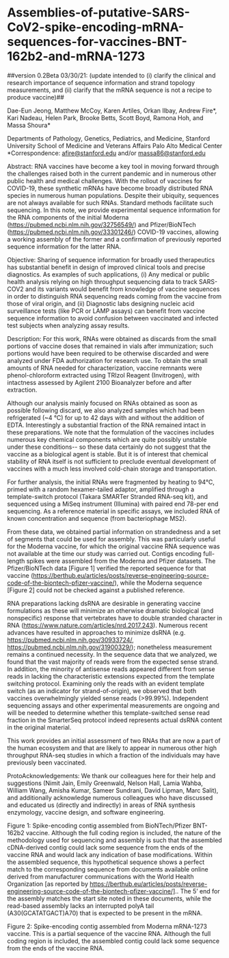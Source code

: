 # Assemblies-of-putative-SARS-CoV2-spike-encoding-mRNA-sequences-for-vaccines-BNT-162b2-and-mRNA-1273   					 
##version 0.2Beta 03/30/21: (update intended to (i) clarify the clinical and research importance of sequence information and strand topology measurements, and (ii) clarify that the mRNA sequence is not a recipe to produce vaccine)##

Dae-Eun Jeong, Matthew McCoy, Karen Artiles, Orkan Ilbay, Andrew Fire*, Kari Nadeau, Helen Park, Brooke Betts, Scott Boyd, Ramona Hoh, and Massa Shoura*

Departments of Pathology, Genetics, Pediatrics, and Medicine, Stanford University School of Medicine and Veterans Affairs Palo Alto Medical Center
*Correspondence: afire@stanford.edu and/or massa86@stanford.edu

Abstract: RNA vaccines have become a key tool in moving forward through the challenges raised both in the current pandemic and in numerous other public health and medical challenges.  With the rollout of vaccines for COVID-19, these synthetic mRNAs have become broadly distributed RNA species in numerous human populations.  Despite their ubiquity, sequences are not always available for such RNAs.  Standard methods facilitate such sequencing.  In this note, we provide experimental sequence information for the RNA components of the initial Moderna (https://pubmed.ncbi.nlm.nih.gov/32756549/) and Pfizer/BioNTech (https://pubmed.ncbi.nlm.nih.gov/33301246/) COVID-19 vaccines, allowing a working assembly of the former and a confirmation of previously reported sequence information for the latter RNA.

Objective: Sharing of sequence information for broadly used therapeutics has substantial benefit in design of improved clinical tools and precise diagnostics.  As examples of such applications, (i) Any medical or public health analysis relying on high throughput sequencing data to track SARS-COV2 and its variants would benefit from knowledge of vaccine sequences in order to distinguish RNA sequencing reads coming from the vaccine from those of viral origin, and (ii) Diagnostic labs designing nucleic acid surveillance tests (like PCR or LAMP assays) can benefit from vaccine sequence information to avoid confusion between vaccinated and infected test subjects when analyzing assay results. 

Description: For this work, RNAs were obtained as discards from the small portions of vaccine doses that remained in vials after immunization; such portions would have been required to be otherwise discarded and were analyzed under FDA authorization for research use.  To obtain the small amounts of RNA needed for characterization, vaccine remnants were phenol-chloroform extracted using TRIzol Reagent (Invitrogen), with intactness assessed by Agilent 2100 Bioanalyzer before and after extraction.  

Although our analysis mainly focused on RNAs obtained as soon as possible following discard, we also analyzed samples which had been refrigerated (~4 ℃) for up to 42 days with and without the addition of EDTA.  Interestingly a substantial fraction of the RNA remained intact in these preparations.  We note that the formulation of the vaccines includes numerous key chemical components which are quite possibly unstable under these conditions-- so these data certainly do not suggest that the vaccine as a biological agent is stable.  But it is of interest that chemical stability of RNA itself is not sufficient to preclude eventual development of vaccines with a much less involved cold-chain storage and transportation. 

For further analysis, the initial RNAs were fragmented by heating to 94℃, primed with a random hexamer-tailed adaptor, amplified through a template-switch protocol (Takara SMARTer Stranded RNA-seq kit), and sequenced using a MiSeq instrument (Illumina) with paired end 78-per end sequencing.  As a reference material in specific assays, we included RNA of known concentration and sequence (from bacteriophage MS2).

From these data, we obtained partial information on strandedness and a set of segments that could be used for assembly.  This was particularly useful for the Moderna vaccine, for which the original vaccine RNA sequence was not available at the time our study was carried out.  Contigs encoding full-length spikes were assembled from the Moderna and Pfizer datasets.  The Pfizer/BioNTech data [Figure 1] verified the reported sequence for that vaccine (https://berthub.eu/articles/posts/reverse-engineering-source-code-of-the-biontech-pfizer-vaccine/), while the Moderna sequence [Figure 2] could not be checked against a published reference. 

RNA preparations lacking dsRNA are desirable in generating vaccine formulations as these will minimize an otherwise dramatic biological (and nonspecific) response that vertebrates have to double stranded character in RNA (https://www.nature.com/articles/nrd.2017.243).  Numerous recent advances have resulted in approaches to minimize dsRNA (e.g. https://pubmed.ncbi.nlm.nih.gov/30933724/, https://pubmed.ncbi.nlm.nih.gov/31900329/); nonetheless measurement remains a continued necessity.   In the sequence data that we analyzed, we found that the vast majority of reads were from the expected sense strand.  In addition, the minority of antisense reads appeared different from sense reads in lacking the characteristic extensions expected from the template switching protocol.  Examining only the reads with an evident template switch (as an indicator for strand-of-origin), we observed that both vaccines overwhelmingly yielded sense reads (>99.99%).  Independent sequencing assays and other experimental measurements are ongoing and will be needed to determine whether this template-switched sense read fraction in the SmarterSeq protocol indeed represents actual dsRNA content in the original material.

This work provides an initial assessment of two RNAs that are now a part of the human ecosystem and that are likely to appear in numerous other high throughput RNA-seq studies in which a fraction of the individuals may have previously been vaccinated.

ProtoAcknowledgements: We thank our colleagues here for their help and suggestions (Nimit Jain, Emily Greenwald, Nelson Hall, Lamia Wahba, William Wang, Amisha Kumar, Sameer Sundrani, David Lipman, Marc Salit), and additionally acknowledge numerous colleagues who have discussed and educated us (directly and indirectly) in areas of RNA synthesis enzymology, vaccine design, and software engineering.

Figure 1: Spike-encoding contig assembled from BioNTech/Pfizer BNT-162b2 vaccine.  Although the full coding region is included, the nature of the methodology used for sequencing and assembly is such that the assembled cDNA-derived contig could lack some sequence from the ends of the vaccine RNA and would lack any indication of base modifications.  Within the assembled sequence, this hypothetical sequence shows a perfect match to the corresponding sequence from documents available online derived from manufacturer communications with the World Health Organization [as reported by https://berthub.eu/articles/posts/reverse-engineering-source-code-of-the-biontech-pfizer-vaccine/].. The 5’ end for the assembly matches the start site noted in these documents, while the read-based assembly lacks an interrupted polyA tail (A30(GCATATGACT)A70) that is expected to be present in the mRNA.  

Figure 2: Spike-encoding contig assembled from Moderna mRNA-1273 vaccine.  This is a partial sequence of the vaccine RNA.  Although the full coding region is included, the assembled contig could lack some sequence from the ends of the vaccine RNA.  




